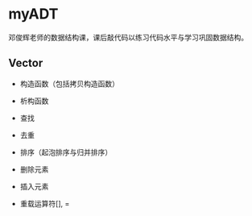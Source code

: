 # myADT

邓俊辉老师的数据结构课，课后敲代码以练习代码水平与学习巩固数据结构。
## Vector
- 构造函数（包括拷贝构造函数）

- 析构函数

- 查找

- 去重

- 排序（起泡排序与归并排序）

- 删除元素

- 插入元素

- 重载运算符[], =  

  
